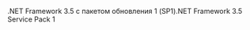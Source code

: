 <span data-ttu-id="e3e83-101">.NET Framework 3.5 с пакетом обновления 1 (SP1)</span><span class="sxs-lookup"><span data-stu-id="e3e83-101">.NET Framework 3.5 Service Pack 1</span></span>